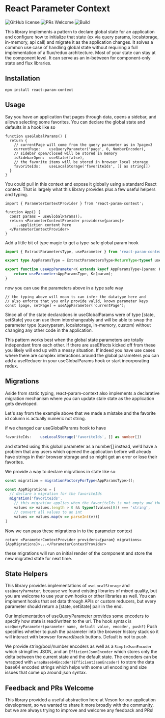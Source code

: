# React Parameter Context
![GitHub license](https://img.shields.io/badge/license-MIT-blue.svg) ![PRs Welcome](https://img.shields.io/badge/PRs-welcome-brightgreen.svg) ![Build](https://github.com/mshafir/react-param-context/actions/workflows/build.yml/badge.svg)

This library implements a pattern to declare global state for an application and configure how to initialize that state (ex via query params, localstorage, in-memory, api call) and migrate it as the application changes. It solves a common use case of handling global state without requiring a full
implementation of a flux/redux architecture. Most of your state can stay at the component level. It can serve as an in-between for component-only state and flux libraries.

## Installation

`npm install react-param-context`

## Usage

Say you have an application that pages through data, opens a sidebar, and allows selecting some favorites. You can declare the global state and defaults in a hook like so

```tsx
function useGlobalParams() {
  return {
    // currentPage will come from the query parameter as in ?page=3
    currentPage:    useQueryParameter('page', 0, NumberEncoder),
    // sidebar open/closed will be stored in memory
    isSidebarOpen:  useState(false),
    // the favorite items will be stored in browser local storage
    favoriteIds:    useLocalStorage('favoriteIds', [] as string[])
  }
}
```

You could pull in this context and expose it globally using a standard React context. That is largely what this library provides plus a few useful helpers and typing.

```tsx
import { ParameterContextProvider } from 'react-param-context';

function App() {
  const params = useGlobalParams();
  return <ParameterContextProvider providers={params}>
    ...appliction content here
  </ParameterContextProvider>
}
```

Add a little bit of type magic to get a type-safe global param hook

```ts
import { ExtractParametersType, useParameter } from 'react-param-context';

export type AppParamsType = ExtractParametersType<ReturnType<typeof useGlobalParams>>;

export function useAppParameter<K extends keyof AppParamsType>(param: K) {
    return useParameter<AppParamsType, K>(param);
}
```

now you can use the parameters above in a type safe way

```tsx
// the typing above will mean ts can infer the datatype here and
// also enforce that you only provide valid, known parameter keys
const [page, setPage] = useAppParameter('currentPage'); 
```

Since all of the state declarations in useGlobalParams were of type [state, setState] you can use
them interchangeably and will be able to swap the parameter type (queryparam, localstorage, in-memory, custom) without changing any other code in the application.

This pattern works best when the global state parameters are totally independant from each other.
If there are useEffects kicked off from these you likely will end up with a messy situation. 
If indeed you have use cases where there are complex interactions around the global parameters you can add a useReducer in your useGlobalParams hook or start incorporating redux.

## Migrations

Aside from static typing, react-param-context also implements a declarative migration mechanism where you can update stale state as the application gets developed.

Let's say from the example above that we made a mistake and the favorite id column is actually numeric not string.

if we changed our useGlobalParams hook to have
```ts
favoriteIds:    useLocalStorage('favoriteIds', [] as number[])
```
and started using this global parameter as a number[] instead, we'd have a problem that
any users which opened the application before will already have strings in their browser
storage and so might get an error or lose their favorites.

We provide a way to declare migrations in state like so

```ts
const migration = migrationFactoryForType<AppParamsType>();

const AppMigrations = [
  // declare a migration for the favoriteIds
  migration('favoriteIds',
    // this migration applies when the favoriteIds is not empty and the first value is of type string
    values => values.length > 0 && typeof(values[0]) === 'string',
    // convert all values to an int
    values => values.map(v => parseInt(v)))
]
```

Now we can pass these migrations in to the parameter context

```tsx
return <ParameterContextProvider providers={param} migrations={AppMigrations}>...</ParameterContextProvider>
```

these migrations will run on initial render of the component and store the new migrated state for 
next time.

## State Helpers

This library provides implementations of `useLocalStorage` and `useQueryParmeter`, because we found
existing libraries of mixed quality, but you are welcome to use your own hooks or other libraries as well. You can implement hooks that set data through APIs or custom reducers, but every parameter
should return a [state, setState] pair in the end.

Our implementation of useQueryParameter provides some encoders to specify how state is read/written
to the url. The hook syntax is `useQueryParameter(parameter name, default value, encoder, push?)`
Push specifies whether to push the parameter into the browser history stack so it will interact with browser forward/back buttons. Default is not to push.

We provide string/bool/number encoders as well as a `SimpleJsonEncoder` which stringifies JSON, and an `EfficientJsonEncoder` which stores only the delta between the current state and the default state.
The encoders can be wrapped with `wrapBase64Encoder(EfficientJsonEncoder)` to store the data base64
encoded strings which helps with some url encoding and size issues that come up around json syntax.

## Feedback and PRs Welcome

This library provided a useful abstraction here at Veson for our application development, so we wanted to share it more broadly with the community, but we are always trying to improve and welcome any feedback and PRs!
